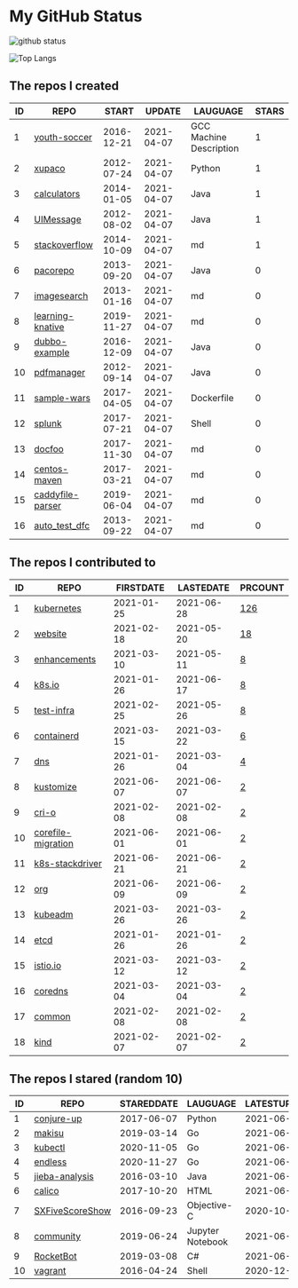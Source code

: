 # My GitHub Status

<img src="https://github-readme-stats-1.yihong0618.vercel.app/api?username=pacoxu&show_icons=true&&&hide_title=true&count_private=true" alt="github status" />

![Top Langs](https://github-readme-stats-1.yihong0618.vercel.app/api/top-langs/?username=pacoxu&layout=compact)

<!--START_SECTION:my_github-->
## The repos I created
| ID |                              REPO                              |   START    |   UPDATE   |        LAUGUAGE         | STARS |
|----|----------------------------------------------------------------|------------|------------|-------------------------|-------|
|  1 | [youth-soccer](https://github.com/pacoxu/youth-soccer)         | 2016-12-21 | 2021-04-07 | GCC Machine Description |     1 |
|  2 | [xupaco](https://github.com/pacoxu/xupaco)                     | 2012-07-24 | 2021-04-07 | Python                  |     1 |
|  3 | [calculators](https://github.com/pacoxu/calculators)           | 2014-01-05 | 2021-04-07 | Java                    |     1 |
|  4 | [UIMessage](https://github.com/pacoxu/UIMessage)               | 2012-08-02 | 2021-04-07 | Java                    |     1 |
|  5 | [stackoverflow](https://github.com/pacoxu/stackoverflow)       | 2014-10-09 | 2021-04-07 | md                      |     1 |
|  6 | [pacorepo](https://github.com/pacoxu/pacorepo)                 | 2013-09-20 | 2021-04-07 | Java                    |     0 |
|  7 | [imagesearch](https://github.com/pacoxu/imagesearch)           | 2013-01-16 | 2021-04-07 | md                      |     0 |
|  8 | [learning-knative](https://github.com/pacoxu/learning-knative) | 2019-11-27 | 2021-04-07 | md                      |     0 |
|  9 | [dubbo-example](https://github.com/pacoxu/dubbo-example)       | 2016-12-09 | 2021-04-07 | Java                    |     0 |
| 10 | [pdfmanager](https://github.com/pacoxu/pdfmanager)             | 2012-09-14 | 2021-04-07 | Java                    |     0 |
| 11 | [sample-wars](https://github.com/pacoxu/sample-wars)           | 2017-04-05 | 2021-04-07 | Dockerfile              |     0 |
| 12 | [splunk](https://github.com/pacoxu/splunk)                     | 2017-07-21 | 2021-04-07 | Shell                   |     0 |
| 13 | [docfoo](https://github.com/pacoxu/docfoo)                     | 2017-11-30 | 2021-04-07 | md                      |     0 |
| 14 | [centos-maven](https://github.com/pacoxu/centos-maven)         | 2017-03-21 | 2021-04-07 | md                      |     0 |
| 15 | [caddyfile-parser](https://github.com/pacoxu/caddyfile-parser) | 2019-06-04 | 2021-04-07 | md                      |     0 |
| 16 | [auto_test_dfc](https://github.com/pacoxu/auto_test_dfc)       | 2013-09-22 | 2021-04-07 | md                      |     0 |

## The repos I contributed to
| ID |                                   REPO                                    | FIRSTDATE  | LASTEDATE  |                                           PRCOUNT                                           |
|----|---------------------------------------------------------------------------|------------|------------|---------------------------------------------------------------------------------------------|
|  1 | [kubernetes](https://github.com/kubernetes/kubernetes)                    | 2021-01-25 | 2021-06-28 | [126](https://github.com/kubernetes/kubernetes/pulls?q=is%3Apr+author%3Apacoxu)             |
|  2 | [website](https://github.com/kubernetes/website)                          | 2021-02-18 | 2021-05-20 | [18](https://github.com/kubernetes/website/pulls?q=is%3Apr+author%3Apacoxu)                 |
|  3 | [enhancements](https://github.com/kubernetes/enhancements)                | 2021-03-10 | 2021-05-11 | [8](https://github.com/kubernetes/enhancements/pulls?q=is%3Apr+author%3Apacoxu)             |
|  4 | [k8s.io](https://github.com/kubernetes/k8s.io)                            | 2021-01-26 | 2021-06-17 | [8](https://github.com/kubernetes/k8s.io/pulls?q=is%3Apr+author%3Apacoxu)                   |
|  5 | [test-infra](https://github.com/kubernetes/test-infra)                    | 2021-02-25 | 2021-05-26 | [8](https://github.com/kubernetes/test-infra/pulls?q=is%3Apr+author%3Apacoxu)               |
|  6 | [containerd](https://github.com/containerd/containerd)                    | 2021-03-15 | 2021-03-22 | [6](https://github.com/containerd/containerd/pulls?q=is%3Apr+author%3Apacoxu)               |
|  7 | [dns](https://github.com/kubernetes/dns)                                  | 2021-01-26 | 2021-03-04 | [4](https://github.com/kubernetes/dns/pulls?q=is%3Apr+author%3Apacoxu)                      |
|  8 | [kustomize](https://github.com/kubernetes-sigs/kustomize)                 | 2021-06-07 | 2021-06-07 | [2](https://github.com/kubernetes-sigs/kustomize/pulls?q=is%3Apr+author%3Apacoxu)           |
|  9 | [cri-o](https://github.com/cri-o/cri-o)                                   | 2021-02-08 | 2021-02-08 | [2](https://github.com/cri-o/cri-o/pulls?q=is%3Apr+author%3Apacoxu)                         |
| 10 | [corefile-migration](https://github.com/coredns/corefile-migration)       | 2021-06-01 | 2021-06-01 | [2](https://github.com/coredns/corefile-migration/pulls?q=is%3Apr+author%3Apacoxu)          |
| 11 | [k8s-stackdriver](https://github.com/GoogleCloudPlatform/k8s-stackdriver) | 2021-06-21 | 2021-06-21 | [2](https://github.com/GoogleCloudPlatform/k8s-stackdriver/pulls?q=is%3Apr+author%3Apacoxu) |
| 12 | [org](https://github.com/kubernetes/org)                                  | 2021-06-09 | 2021-06-09 | [2](https://github.com/kubernetes/org/pulls?q=is%3Apr+author%3Apacoxu)                      |
| 13 | [kubeadm](https://github.com/kubernetes/kubeadm)                          | 2021-03-26 | 2021-03-26 | [2](https://github.com/kubernetes/kubeadm/pulls?q=is%3Apr+author%3Apacoxu)                  |
| 14 | [etcd](https://github.com/etcd-io/etcd)                                   | 2021-01-26 | 2021-01-26 | [2](https://github.com/etcd-io/etcd/pulls?q=is%3Apr+author%3Apacoxu)                        |
| 15 | [istio.io](https://github.com/istio/istio.io)                             | 2021-03-12 | 2021-03-12 | [2](https://github.com/istio/istio.io/pulls?q=is%3Apr+author%3Apacoxu)                      |
| 16 | [coredns](https://github.com/coredns/coredns)                             | 2021-03-04 | 2021-03-04 | [2](https://github.com/coredns/coredns/pulls?q=is%3Apr+author%3Apacoxu)                     |
| 17 | [common](https://github.com/containers/common)                            | 2021-02-08 | 2021-02-08 | [2](https://github.com/containers/common/pulls?q=is%3Apr+author%3Apacoxu)                   |
| 18 | [kind](https://github.com/kubernetes-sigs/kind)                           | 2021-02-07 | 2021-02-07 | [2](https://github.com/kubernetes-sigs/kind/pulls?q=is%3Apr+author%3Apacoxu)                |

## The repos I stared (random 10)
| ID |                                REPO                                | STAREDDATE |     LAUGUAGE     | LATESTUPDATE |
|----|--------------------------------------------------------------------|------------|------------------|--------------|
|  1 | [conjure-up](https://github.com/conjure-up/conjure-up)             | 2017-06-07 | Python           | 2021-06-16   |
|  2 | [makisu](https://github.com/uber-archive/makisu)                   | 2019-03-14 | Go               | 2021-06-27   |
|  3 | [kubectl](https://github.com/kubernetes/kubectl)                   | 2020-11-05 | Go               | 2021-06-30   |
|  4 | [endless](https://github.com/fvbock/endless)                       | 2020-11-27 | Go               | 2021-06-30   |
|  5 | [jieba-analysis](https://github.com/huaban/jieba-analysis)         | 2016-03-10 | Java             | 2021-06-30   |
|  6 | [calico](https://github.com/projectcalico/calico)                  | 2017-10-20 | HTML             | 2021-06-30   |
|  7 | [SXFiveScoreShow](https://github.com/dsxNiubility/SXFiveScoreShow) | 2016-09-23 | Objective-C      | 2020-10-23   |
|  8 | [community](https://github.com/kubernetes/community)               | 2019-06-24 | Jupyter Notebook | 2021-06-30   |
|  9 | [RocketBot](https://github.com/brianzhouzc/RocketBot)              | 2019-03-08 | C#               | 2021-06-21   |
| 10 | [vagrant](https://github.com/thecodeteam/vagrant)                  | 2016-04-24 | Shell            | 2020-12-17   |

<!--END_SECTION:my_github-->
